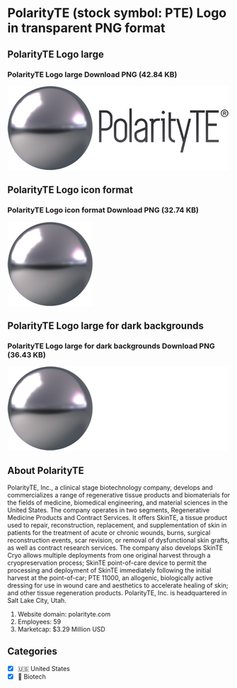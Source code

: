 # PolarityTE (stock symbol: PTE) Logo in transparent PNG format

## PolarityTE Logo large

### PolarityTE Logo large Download PNG (42.84 KB)

![PolarityTE Logo large Download PNG (42.84 KB)](/img/orig/PTE_BIG-067ff27c.png)

## PolarityTE Logo icon format

### PolarityTE Logo icon format Download PNG (32.74 KB)

![PolarityTE Logo icon format Download PNG (32.74 KB)](/img/orig/PTE-c344c642.png)

## PolarityTE Logo large for dark backgrounds

### PolarityTE Logo large for dark backgrounds Download PNG (36.43 KB)

![PolarityTE Logo large for dark backgrounds Download PNG (36.43 KB)](/img/orig/PTE_BIG.D-00572e87.png)

## About PolarityTE

PolarityTE, Inc., a clinical stage biotechnology company, develops and commercializes a range of regenerative tissue products and biomaterials for the fields of medicine, biomedical engineering, and material sciences in the United States. The company operates in two segments, Regenerative Medicine Products and Contract Services. It offers SkinTE, a tissue product used to repair, reconstruction, replacement, and supplementation of skin in patients for the treatment of acute or chronic wounds, burns, surgical reconstruction events, scar revision, or removal of dysfunctional skin grafts, as well as contract research services. The company also develops SkinTE Cryo allows multiple deployments from one original harvest through a cryopreservation process; SkinTE point-of-care device to permit the processing and deployment of SkinTE immediately following the initial harvest at the point-of-car; PTE 11000, an allogenic, biologically active dressing for use in wound care and aesthetics to accelerate healing of skin; and other tissue regeneration products. PolarityTE, Inc. is headquartered in Salt Lake City, Utah.

1. Website domain: polarityte.com
2. Employees: 59
3. Marketcap: $3.29 Million USD


## Categories
- [x] 🇺🇸 United States
- [x] 🧬 Biotech
